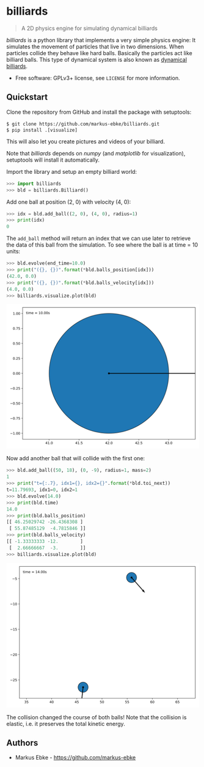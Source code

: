 # billiards
> A 2D physics engine for simulating dynamical billiards

_billiards_ is a python library that implements a very simple physics engine:
It simulates the movement of particles that live in two dimensions.
When particles collide they behave like hard balls.
Basically the particles act like billiard balls.
This type of dynamical system is also known as [dynamical billiards](https://en.wikipedia.org/wiki/Dynamical_billiards).


- Free software: GPLv3+ license, see `LICENSE` for more information.


## Quickstart

Clone the repository from GitHub and install the package with setuptools:
```shell
$ git clone https://github.com/markus-ebke/billiards.git
$ pip install .[visualize]
```
This will also let you create pictures and videos of your billiard.

Note that _billiards_ depends on _numpy_ (and _matplotlib_ for visualization), setuptools will install it automatically.

Import the library and setup an empty billiard world:

```python
>>> import billiards
>>> bld = billiards.Billiard()
```

Add one ball at position (2, 0) with velocity (4, 0):

```python
>>> idx = bld.add_ball((2, 0), (4, 0), radius=1)
>>> print(idx)
0
```

The `add_ball` method will return an index that we can use later to retrieve the data of this ball from the simulation.
To see where the ball is at time = 10 units:
```python
>>> bld.evolve(end_time=10.0)
>>> print("({}, {})".format(*bld.balls_position[idx]))
(42.0, 0.0)
>>> print("({}, {})".format(*bld.balls_velocity[idx]))
(4.0, 0.0)
>>> billiards.visualize.plot(bld)
```
![alt text](docs/_images/quickstart_1.svg "One ball")

Now add another ball that will collide with the first one:
```python
>>> bld.add_ball((50, 18), (0, -9), radius=1, mass=2)
1
>>> print("t={:.7}, idx1={}, idx2={}".format(*bld.toi_next))
t=11.79693, idx1=0, idx2=1
>>> bld.evolve(14.0)
>>> print(bld.time)
14.0
>>> print(bld.balls_position)
[[ 46.25029742 -26.4368308 ]
 [ 55.87485129  -4.7815846 ]]
>>> print(bld.balls_velocity)
[[ -1.33333333 -12.        ]
 [  2.66666667  -3.        ]]
>>> billiards.visualize.plot(bld)
```
![alt text](docs/_images/quickstart_2.svg "Two balls after collision")

The collision changed the course of both balls!
Note that the collision is elastic, i.e. it preserves the total kinetic energy.

## Authors

- Markus Ebke - <https://github.com/markus-ebke>

